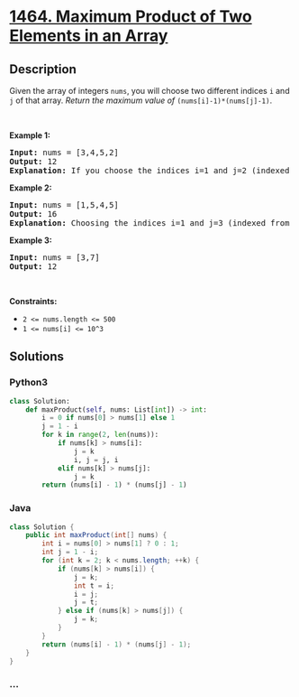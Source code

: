 # [1464. Maximum Product of Two Elements in an Array](https://leetcode.com/problems/maximum-product-of-two-elements-in-an-array)



## Description

Given the array of integers <code>nums</code>, you will choose two different indices <code>i</code> and <code>j</code> of that array. <em>Return the maximum value of</em> <code>(nums[i]-1)*(nums[j]-1)</code>.
<p>&nbsp;</p>
<p><strong>Example 1:</strong></p>

<pre>
<strong>Input:</strong> nums = [3,4,5,2]
<strong>Output:</strong> 12 
<strong>Explanation:</strong> If you choose the indices i=1 and j=2 (indexed from 0), you will get the maximum value, that is, (nums[1]-1)*(nums[2]-1) = (4-1)*(5-1) = 3*4 = 12. 
</pre>

<p><strong>Example 2:</strong></p>

<pre>
<strong>Input:</strong> nums = [1,5,4,5]
<strong>Output:</strong> 16
<strong>Explanation:</strong> Choosing the indices i=1 and j=3 (indexed from 0), you will get the maximum value of (5-1)*(5-1) = 16.
</pre>

<p><strong>Example 3:</strong></p>

<pre>
<strong>Input:</strong> nums = [3,7]
<strong>Output:</strong> 12
</pre>

<p>&nbsp;</p>
<p><strong>Constraints:</strong></p>

<ul>
	<li><code>2 &lt;= nums.length &lt;= 500</code></li>
	<li><code>1 &lt;= nums[i] &lt;= 10^3</code></li>
</ul>


## Solutions

<!-- tabs:start -->

### **Python3**

```python
class Solution:
    def maxProduct(self, nums: List[int]) -> int:
        i = 0 if nums[0] > nums[1] else 1
        j = 1 - i
        for k in range(2, len(nums)):
            if nums[k] > nums[i]:
                j = k
                i, j = j, i
            elif nums[k] > nums[j]:
                j = k
        return (nums[i] - 1) * (nums[j] - 1)
```

### **Java**

```java
class Solution {
    public int maxProduct(int[] nums) {
        int i = nums[0] > nums[1] ? 0 : 1;
        int j = 1 - i;
        for (int k = 2; k < nums.length; ++k) {
            if (nums[k] > nums[i]) {
                j = k;
                int t = i;
                i = j;
                j = t;
            } else if (nums[k] > nums[j]) {
                j = k;
            }
        }
        return (nums[i] - 1) * (nums[j] - 1);
    }
}
```

### **...**

```

```

<!-- tabs:end -->

